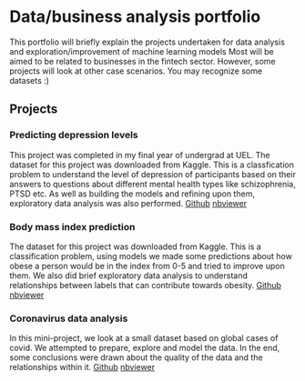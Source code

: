# Data/business analysis portfolio 

This portfolio will briefly explain the projects undertaken for data analysis and exploration/improvement of machine learning models Most will be aimed to be related to businesses in the fintech sector. However, some projects will look at other case scenarios. You may recognize some datasets :)

## Projects 

### Predicting depression levels 
This project was completed in my final year of undergrad at UEL. The dataset for this project was downloaded from Kaggle. This is a classfication problem to understand the level of depression of participants based on their answers to questions about different mental health types like schizophrenia, PTSD etc.  As well as building the models and refining upon them, exploratory data analysis was also performed. [Github](https://github.com/AAMA7/Notebooks/blob/main/Notebooks/depression_predictor.ipynb) [nbviewer](https://nbviewer.org/github/AAMA7/Notebooks/blob/main/Notebooks/depression_predictor.ipynb)


### Body mass index prediction
The dataset for this project was downloaded from Kaggle. 
This is a classification problem, using models we made some predictions about how obese a person would be in the index from 0-5 and tried to improve upon them. We also did brief exploratory data analysis to understand relationships between labels that can contribute towards obesity. 
[Github](https://github.com/AAMA7/Notebooks/blob/main/Notebooks/Bodymassindex.ipynb) [nbviewer](https://nbviewer.org/github/AAMA7/Notebooks/blob/main/Notebooks/Bodymassindex.ipynb)

### Coronavirus data analysis
In this mini-project, we look at a small dataset based on global cases of covid. We attempted to prepare, explore and model the data. In the end, some conclusions were drawn about the quality of the data and the relationships within it.
[Github](https://github.com/AAMA7/Notebooks/blob/main/Notebooks/Covid_analysis.ipynb) [nbviewer](https://nbviewer.org/github/AAMA7/Notebooks/blob/main/Notebooks/Covid_analysis.ipynb)
